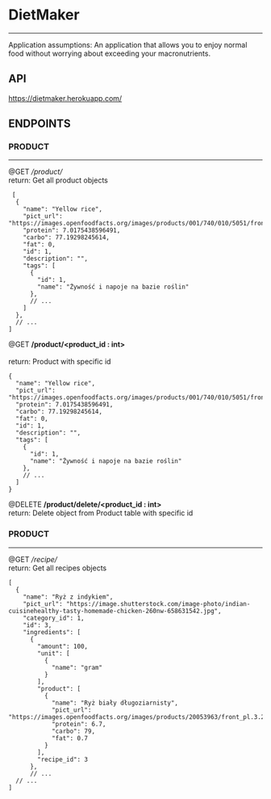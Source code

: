 # DietMaker
---


Application assumptions: An application that allows you to 
enjoy normal food without worrying about exceeding your macronutrients.

## API
https://dietmaker.herokuapp.com/

## ENDPOINTS

### PRODUCT
---
@GET
*/product/* <br />
return: Get all product objects 


``` 
 [
  {
    "name": "Yellow rice",
    "pict_url": "https://images.openfoodfacts.org/images/products/001/740/010/5051/front_en.11.200.jpg",
    "protein": 7.0175438596491,
    "carbo": 77.19298245614,
    "fat": 0,
    "id": 1,
    "description": "",
    "tags": [
      {
        "id": 1,
        "name": "Żywność i napoje na bazie roślin"
      },
      // ...
    ]
  },
  // ...
]

```

@GET
**/product/<product_id : int>**<br />  
return: Product with specific id
```
{
  "name": "Yellow rice",
  "pict_url": "https://images.openfoodfacts.org/images/products/001/740/010/5051/front_en.11.200.jpg",
  "protein": 7.0175438596491,
  "carbo": 77.19298245614,
  "fat": 0,
  "id": 1,
  "description": "",
  "tags": [
    {
      "id": 1,
      "name": "Żywność i napoje na bazie roślin"
    },
    // ...
  ]
}
```

@DELETE
**/product/delete/<product_id : int>**<br />
return: Delete object from Product table with specific id

### PRODUCT
---
@GET
*/recipe/* <br />
return: Get all recipes objects 
```
[
  {
    "name": "Ryż z indykiem",
    "pict_url": "https://image.shutterstock.com/image-photo/indian-cuisinehealthy-tasty-homemade-chicken-260nw-658631542.jpg",
    "category_id": 1,
    "id": 3,
    "ingredients": [
      {
        "amount": 100,
        "unit": [
          {
            "name": "gram"
          }
        ],
        "product": [
          {
            "name": "Ryż biały długoziarnisty",
            "pict_url": "https://images.openfoodfacts.org/images/products/20053963/front_pl.3.200.jpg",
            "protein": 6.7,
            "carbo": 79,
            "fat": 0.7
          }
        ],
        "recipe_id": 3
      },
      // ...
  // ...
]
```